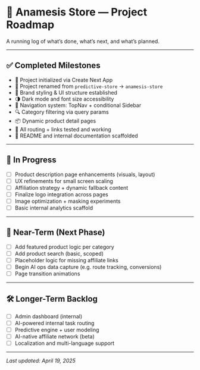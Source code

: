 # 📍 Anamesis Store — Project Roadmap

A running log of what’s done, what’s next, and what’s planned.

---

## ✅ Completed Milestones

- 🌱 Project initialized via Create Next App
- 🧭 Project renamed from `predictive-store` → `anamesis-store`
- 🎨 Brand styling & UI structure established
- 🌗 Dark mode and font size accessibility
- 🧱 Navigation system: TopNav + conditional Sidebar
- 🔍 Category filtering via query params
- 📦 Dynamic product detail pages
- 🔗 All routing + links tested and working
- 📝 README and internal documentation scaffolded

---

## 🔄 In Progress

- [ ] Product description page enhancements (visuals, layout)
- [ ] UX refinements for small screen scaling
- [ ] Affiliation strategy + dynamic fallback content
- [ ] Finalize logo integration across pages
- [ ] Image optimization + masking experiments
- [ ] Basic internal analytics scaffold

---

## 🧠 Near-Term (Next Phase)

- [ ] Add featured product logic per category
- [ ] Add product search (basic, scoped)
- [ ] Placeholder logic for missing affiliate links
- [ ] Begin AI ops data capture (e.g. route tracking, conversions)
- [ ] Page transition animations

---

## 🛠️ Longer-Term Backlog

- [ ] Admin dashboard (internal)
- [ ] AI-powered internal task routing
- [ ] Predictive engine + user modeling
- [ ] AI-native affiliate network (beta)
- [ ] Localization and multi-language support

---

_Last updated: April 19, 2025_
